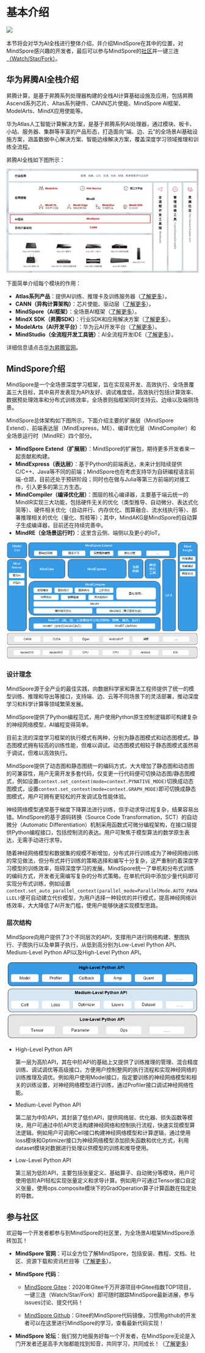 # 基本介绍

<a href="https://gitee.com/mindspore/docs/blob/master/tutorials/source_zh_cn/introduction.md" target="_blank"><img src="https://gitee.com/mindspore/docs/raw/master/resource/_static/logo_source.png"></a>

本节将会对华为AI全栈进行整体介绍，并介绍MindSpore在其中的位置，对MindSpore感兴趣的开发者，最后可以参与MindSpore的[社区](https://gitee.com/mindspore/mindspore)并一键三连[（Watch/Star/Fork）](https://gitee.com/mindspore/mindspore)。

## 华为昇腾AI全栈介绍

昇腾计算，是基于昇腾系列处理器构建的全栈AI计算基础设施及应用，包括昇腾Ascend系列芯片、Altas系列硬件、CANN芯片使能、MindSpore AI框架、ModelArts、MindX应用使能等。

华为Atlas人工智能计算解决方案，是基于昇腾系列AI处理器，通过模块、板卡、小站、服务器、集群等丰富的产品形态，打造面向“端、边、云”的全场景AI基础设施方案，涵盖数据中心解决方案、智能边缘解决方案，覆盖深度学习领域推理和训练全流程。

昇腾AI全栈如下图所示：

![昇腾全栈](images/introduction1.jpg)

下面简单介绍每个模块的作用：

- **Atlas系列产品**：提供AI训练、推理卡及训练服务器（[了解更多](https://e.huawei.com/cn/products/cloud-computing-dc/atlas/)）。
- **CANN（异构计算架构）**：芯片使能、驱动层（[了解更多](https://ascend.huawei.com/zh/#/software/cann)）。
- **MindSpore（AI框架）**：全场景AI框架（[了解更多](https://www.mindspore.cn/)）。
- **MindX SDK（昇腾SDK）**：行业SDK和应用解决方案（[了解更多](https://ascend.huawei.com/zh/#/software/mindx-sdk)）。
- **ModelArts（AI开发平台）**：华为云AI开发平台（[了解更多](https://www.huaweicloud.com/product/modelarts.html)）。
- **MindStudio（全流程开发工具链）**：AI全流程开发IDE（[了解更多](https://developer.huaweicloud.com/exhibition/mindstudio.html)）。

详细信息请点击[华为昇腾官网](https://e.huawei.com/cn/products/servers/ascend)。

## MindSpore介绍

MindSpore是一个全场景深度学习框架，旨在实现易开发、高效执行、全场景覆盖三大目标，其中易开发表现为API友好、调试难度低，高效执行包括计算效率、数据预处理效率和分布式训练效率，全场景则指框架同时支持云、边缘以及端侧场景。

MindSpore总体架构如下图所示，下面介绍主要的扩展层（MindSpore Extend）、前端表达层（MindExpress，ME）、编译优化层（MindCompiler）和全场景运行时（MindRE）四个部分。

- **MindSpore Extend（扩展层）**：MindSpore的扩展包，期待更多开发者来一起贡献和构建。
- **MindExpress（表达层）**：基于Python的前端表达，未来计划陆续提供C/C++、Java等不同的前端；MindSpore也在考虑支持华为自研编程语言前端-仓颉，目前还处于预研阶段；同时也在做与Julia等第三方前端的对接工作，引入更多的第三方生态。
- **MindCompiler（编译优化层）**：图层的核心编译器，主要基于端云统一的MindIR实现三大功能，包括硬件无关的优化（类型推导、自动微分、表达式化简等）、硬件相关优化（自动并行、内存优化、图算融合、流水线执行等）、部署推理相关的优化（量化、剪枝等）；其中，MindAKG是MindSpore的自动算子生成编译器，目前还在持续完善中。
- **MindRE（全场景运行时）**：这里含云侧、端侧以及更小的IoT。

![MindSpore](images/introduction2.png)

### 设计理念

MindSpore源于全产业的最佳实践，向数据科学家和算法工程师提供了统一的模型训练、推理和导出等接口，支持端、边、云等不同场景下的灵活部署，推动深度学习和科学计算等领域繁荣发展。

MindSpore提供了Python编程范式，用户使用Python原生控制逻辑即可构建复杂的神经网络模型，AI编程变得简单。

目前主流的深度学习框架的执行模式有两种，分别为静态图模式和动态图模式。静态图模式拥有较高的训练性能，但难以调试。动态图模式相较于静态图模式虽然易于调试，但难以高效执行。

MindSpore提供了动态图和静态图统一的编码方式，大大增加了静态图和动态图的可兼容性，用户无需开发多套代码，仅变更一行代码便可切换动态图/静态图模式，例如设置`context.set_context(mode=context.PYNATIVE_MODE)`切换成动态图模式，设置`context.set_context(mode=context.GRAPH_MODE)`即可切换成静态图模式，用户可拥有更轻松的开发调试及性能体验。

神经网络模型通常基于梯度下降算法进行训练，但手动求导过程复杂，结果容易出错。MindSpore的基于源码转换（Source Code Transformation，SCT）的自动微分（Automatic Differentiation）机制采用函数式可微分编程架构，在接口层提供Python编程接口，包括控制流的表达。用户可聚焦于模型算法的数学原生表达，无需手动进行求导。

随着神经网络模型和数据集的规模不断增加，分布式并行训练成为了神经网络训练的常见做法，但分布式并行训练的策略选择和编写十分复杂，这严重制约着深度学习模型的训练效率，阻碍深度学习的发展。MindSpore统一了单机和分布式训练的编码方式，开发者无需编写复杂的分布式策略，在单机代码中添加少量代码即可实现分布式训练，例如设置`context.set_auto_parallel_context(parallel_mode=ParallelMode.AUTO_PARALLEL)`便可自动建立代价模型，为用户选择一种较优的并行模式，提高神经网络训练效率，大大降低了AI开发门槛，使用户能够快速实现模型思路。

### 层次结构

MindSpore向用户提供了3个不同层次的API，支撑用户进行网络构建、整图执行、子图执行以及单算子执行，从低到高分别为Low-Level Python API、Medium-Level Python API以及High-Level Python API。

![MindSpore API](images/introduction3.png)

- High-Level Python API

  第一层为高阶API，其在中阶API的基础上又提供了训练推理的管理、混合精度训练、调试调优等高级接口，方便用户控制整网的执行流程和实现神经网络的训练推理及调优。例如用户使用Model接口，指定要训练的神经网络模型和相关的训练设置，对神经网络模型进行训练，通过Profiler接口调试神经网络性能。

- Medium-Level Python API

  第二层为中阶API，其封装了低价API，提供网络层、优化器、损失函数等模块，用户可通过中阶API灵活构建神经网络和控制执行流程，快速实现模型算法逻辑。例如用户可调用Cell接口构建神经网络模型和计算逻辑，通过使用loss模块和Optimizer接口为神经网络模型添加损失函数和优化方式，利用dataset模块对数据进行处理以供模型的训练和推导使用。

- Low-Level Python API

  第三层为低阶API，主要包括张量定义、基础算子、自动微分等模块，用户可使用低阶API轻松实现张量定义和求导计算。例如用户可通过Tensor接口自定义张量，使用ops.composite模块下的GradOperation算子计算函数在指定处的导数。

## 参与社区

欢迎每一个开发者都参与到MindSpore的社区里，为全场景AI框架MindSpore添砖加瓦！

- **MindSpore 官网**：可以全方位了解MindSpore，包括安装、教程、文档、社区、资源下载和资讯栏目等（[了解更多](https://www.mindspore.cn/)）。
- **MindSpore 代码**：

    - [MindSpore Gitee](https://gitee.com/mindspore/mindspore)：2020年Gitee千万开源项目中Gitee指数TOP1项目，一键三连（Watch/Star/Fork）即可随时跟踪MindSpore最新进展，参与issues讨论、提交代码！

    - [MindSpore Github](https://github.com/mindspore-ai/mindspore)：Gitee的MindSpore代码镜像，习惯用github的开发者可以在这里进行MindSpore的学习，查看最新代码实现！

- **MindSpore 论坛**：我们努力地服务好每一个开发者，在MindSpore无论是入门开发者还是高手大咖都能找到知音，共同学习，共同成长！（[了解更多](https://bbs.huaweicloud.com/forum/forum-1076-1.html)）

